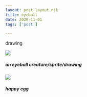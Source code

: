 ```yaml
---
layout: post-layout.njk
title: eyeball
date: 2020-11-01
tags: ['post']

---
```

<!-- Excerpt Start -->
drawing
<!-- Excerpt End -->

![](https://i.postimg.cc/v8rSSJ45/eyeball.png)
##### an eyeball creature/sprite/drawing

![](https://i.pinimg.com/originals/fd/3c/cd/fd3ccd7b49e366b4206f5ac7f8fa8dac.gif)
##### happy egg
